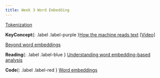 ```yaml
---
title: Week 3 Word Embedding
---
```


[Tokenization](../notes/token)



**KeyConcept**{: .label .label-purple }[How the machine reads text](../notes/textvectors)
   [[Video]](#)


[Beyond word embeddings](../notes/sentenceembedding)


**Reading**{: .label .label-blue } [Understanding word embedding-based analysis](http://wordvec.colorado.edu/word_embeddings.html)

**Code**{: .label .label-red } [Word embeddings](#) 

